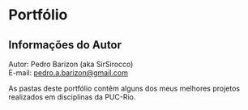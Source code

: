 # Portfólio

## Informações do Autor
Autor: Pedro Barizon (aka SirSirocco)\
E-mail: pedro.a.barizon@gmail.com

As pastas deste portfólio contêm alguns dos meus melhores projetos realizados em disciplinas da PUC-Rio.

